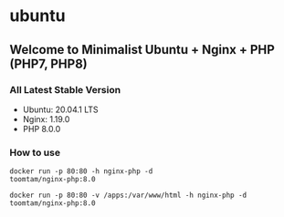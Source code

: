 # ubuntu

## Welcome to Minimalist Ubuntu + Nginx + PHP (PHP7, PHP8)

### All Latest Stable Version
- Ubuntu: 20.04.1 LTS
- Nginx: 1.19.0
- PHP 8.0.0

### How to use
<code>docker run -p 80:80 -h nginx-php -d toomtam/nginx-php:8.0</code>

<code>docker run -p 80:80 -v /apps:/var/www/html -h nginx-php -d toomtam/nginx-php:8.0</code>
